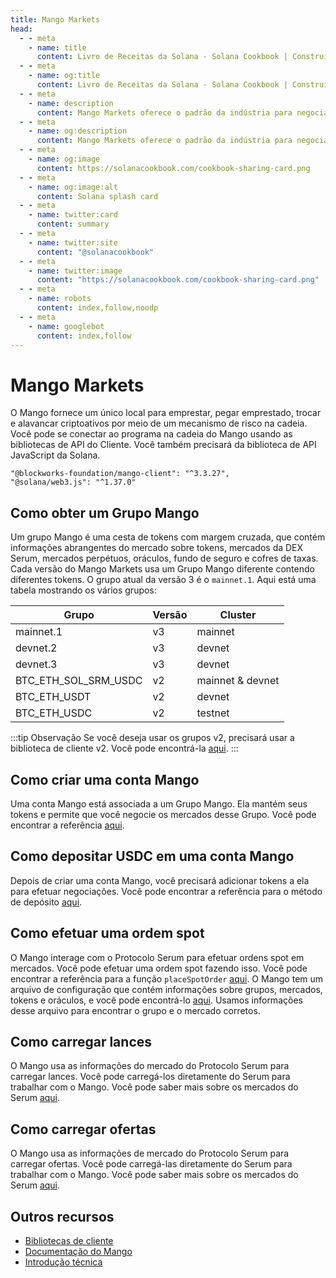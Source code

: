 ```yaml
---
title: Mango Markets
head:
  - - meta
    - name: title
      content: Livro de Receitas da Solana - Solana Cookbook | Construindo com o Mango Markets
  - - meta
    - name: og:title
      content: Livro de Receitas da Solana - Solana Cookbook | Construindo com o Mango Markets
  - - meta
    - name: description
      content: Mango Markets oferece o padrão da indústria para negociação descentralizada com margem cruzada. Aprenda a usar e construir com o Mango Markets.
  - - meta
    - name: og:description
      content: Mango Markets oferece o padrão da indústria para negociação descentralizada com margem cruzada. Aprenda a usar e construir com o Mango Markets.
  - - meta
    - name: og:image
      content: https://solanacookbook.com/cookbook-sharing-card.png
  - - meta
    - name: og:image:alt
      content: Solana splash card
  - - meta
    - name: twitter:card
      content: summary
  - - meta
    - name: twitter:site
      content: "@solanacookbook"
  - - meta
    - name: twitter:image
      content: "https://solanacookbook.com/cookbook-sharing-card.png"
  - - meta
    - name: robots
      content: index,follow,noodp
  - - meta
    - name: googlebot
      content: index,follow
---
```


# Mango Markets

O Mango fornece um único local para emprestar, pegar emprestado, trocar e alavancar criptoativos por meio de um mecanismo de risco na cadeia. Você pode se conectar ao programa na cadeia do Mango usando as bibliotecas de API do Cliente. Você também precisará da biblioteca de API JavaScript da Solana.

<CodeGroup>
  <CodeGroupItem title="TS" active>
  
```
"@blockworks-foundation/mango-client": "^3.3.27",
"@solana/web3.js": "^1.37.0"
```
  </CodeGroupItem>
</CodeGroup>

## Como obter um Grupo Mango

Um grupo Mango é uma cesta de tokens com margem cruzada, que contém informações abrangentes do mercado sobre tokens, mercados da DEX Serum, mercados perpétuos, oráculos, fundo de seguro e cofres de taxas. Cada versão do Mango Markets usa um Grupo Mango diferente contendo diferentes tokens. O grupo atual da versão 3 é o `mainnet.1`. Aqui está uma tabela mostrando os vários grupos:


| Grupo                | Versão     | Cluster   |
|----------------------|-------------|------------------|
| mainnet.1            | v3          | mainnet          |
| devnet.2             | v3          | devnet           |
| devnet.3             | v3          | devnet           | 
| BTC_ETH_SOL_SRM_USDC | v2          | mainnet & devnet |
| BTC_ETH_USDT         | v2          | devnet           |
| BTC_ETH_USDC         | v2          | testnet          |


:::tip Observação
Se você deseja usar os grupos v2, precisará usar a biblioteca de cliente v2. Você pode encontrá-la [aqui](https://github.com/blockworks-foundation/mango-client-ts).
:::


<SolanaCodeGroup>
  <SolanaCodeGroupItem title="TS" active>

  <template v-slot:default>

@[code](@/code/mango/load-group/load-group.en.ts)

  </template>

  <template v-slot:preview>

@[code](@/code/mango/load-group/load-group.preview.en.ts)

  </template>
  
  </SolanaCodeGroupItem>
  
</SolanaCodeGroup>

## Como criar uma conta Mango

Uma conta Mango está associada a um Grupo Mango. Ela mantém seus tokens e permite que você negocie os mercados desse Grupo. Você pode encontrar a referência [aqui](https://blockworks-foundation.github.io/mango-client-v3/classes/MangoClient.html#createMangoAccount).

<SolanaCodeGroup>
  <SolanaCodeGroupItem title="TS" active>
  
  <template v-slot:default>

@[code](@/code/mango/create-account/create-account.en.ts)

  </template>

  <template v-slot:preview>

@[code](@/code/mango/create-account/create-account.preview.en.ts)

  </template>

  </SolanaCodeGroupItem>

  <SolanaCodeGroupItem title="Anchor">

  <template v-slot:default>

@[code](@/code/mango/create-account/create-account.en.rs)

  </template>

  <template v-slot:preview>

@[code](@/code/mango/create-account/create-account.preview.en.rs)

  </template>

  </SolanaCodeGroupItem>
</SolanaCodeGroup>

## Como depositar USDC em uma conta Mango

Depois de criar uma conta Mango, você precisará adicionar tokens a ela para efetuar negociações. Você pode encontrar a referência para o método de depósito [aqui](https://blockworks-foundation.github.io/mango-client-v3/classes/MangoClient.html#deposit).

<SolanaCodeGroup>
  <SolanaCodeGroupItem title="TS" active>

  <template v-slot:default>

@[code](@/code/mango/deposit/deposit.en.ts)

  </template>

  <template v-slot:preview>

@[code](@/code/mango/deposit/deposit.preview.en.ts)  

  </template>
  
  </SolanaCodeGroupItem>
</SolanaCodeGroup>

## Como efetuar uma ordem spot

O Mango interage com o Protocolo Serum para efetuar ordens spot em mercados. Você pode efetuar uma ordem spot fazendo isso. Você pode encontrar a referência para a função `placeSpotOrder` [aqui](https://blockworks-foundation.github.io/mango-client-v3/classes/MangoClient.html#placeSpotOrder). O Mango tem um arquivo de configuração que contém informações sobre grupos, mercados, tokens e oráculos, e você pode encontrá-lo [aqui](https://github.com/blockworks-foundation/mango-client-v3/blob/main/src/ids.json). Usamos informações desse arquivo para encontrar o grupo e o mercado corretos.

<SolanaCodeGroup>
  <SolanaCodeGroupItem title="TS" active>
    
  <template v-slot:default>

@[code](@/code/mango/place-spot-order/place-spot-order.en.ts) 

  </template>

  <template v-slot:preview>

@[code](@/code/mango/place-spot-order/place-spot-order.preview.en.ts)

  </template>
 
  </SolanaCodeGroupItem>
</SolanaCodeGroup>

## Como carregar lances

O Mango usa as informações do mercado do Protocolo Serum para carregar lances. Você pode carregá-los diretamente do Serum para trabalhar com o Mango. Você pode saber mais sobre os mercados do Serum [aqui](https://github.com/project-serum/serum-ts/tree/master/packages/serum).

<SolanaCodeGroup>
  <SolanaCodeGroupItem title="TS" active>

  <template v-slot:default>

@[code](@/code/mango/load-bids/load-bids.en.ts)

  </template>

  <template v-slot:preview>

@[code](@/code/mango/load-bids/load-bids.preview.en.ts)

  </template>

  </SolanaCodeGroupItem>
</SolanaCodeGroup>

## Como carregar ofertas

O Mango usa as informações de mercado do Protocolo Serum para carregar ofertas. Você pode carregá-las diretamente do Serum para trabalhar com o Mango. Você pode saber mais sobre os mercados do Serum [aqui](https://github.com/project-serum/serum-ts/tree/master/packages/serum).

<SolanaCodeGroup>
  <SolanaCodeGroupItem title="TS" active>

  <template v-slot:default>

@[code](@/code/mango/load-asks/load-asks.en.ts)

  </template>

  <template v-slot:preview>

@[code](@/code/mango/load-asks/load-asks.preview.en.ts)

  </template>

  </SolanaCodeGroupItem>
</SolanaCodeGroup>

## Outros recursos

- [Bibliotecas de cliente](https://docs.mango.markets/development-resources/client-libraries)
- [Documentação do Mango](https://docs.mango.markets)
- [Introdução técnica](https://mango-markets.notion.site/Technical-Intro-to-Mango-Markets-15a650e4799e41c8bfc043fbf079e6f9)
